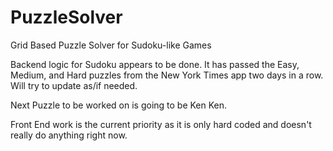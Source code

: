 # PuzzleSolver
 Grid Based Puzzle Solver for Sudoku-like Games

Backend logic for Sudoku appears to be done. It has passed the Easy, Medium, and Hard puzzles from the New York Times app two days in a row. Will try to update as/if needed.

Next Puzzle to be worked on is going to be Ken Ken.

Front End work is the current priority as it is only hard coded and doesn't really do anything right now.

